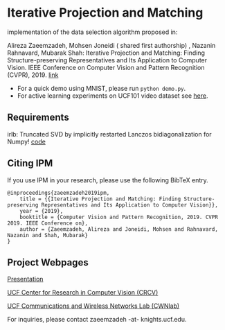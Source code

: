 # Iterative Projection and Matching
implementation of the data selection algorithm proposed in: 

Alireza Zaeemzadeh, Mohsen Joneidi ( shared first authorship) , Nazanin Rahnavard, Mubarak Shah: Iterative Projection and Matching: Finding Structure-preserving Representatives and Its Application to Computer Vision. IEEE Conference on Computer Vision and Pattern Recognition (CVPR), 2019.
[link](http://openaccess.thecvf.com/content_CVPR_2019/papers/Zaeemzadeh_Iterative_Projection_and_Matching_Finding_Structure-Preserving_Representatives_and_Its_Application_CVPR_2019_paper.pdf)

- For a quick demo using MNIST, please run `python demo.py`.
- For active learning experiments on UCF101 video dataset see [here](https://github.com/zaeemzadeh/Active-Learning-UCF101-IPM).
## Requirements
irlb: Truncated SVD by implicitly restarted Lanczos bidiagonalization for Numpy! [code](https://github.com/bwlewis/irlbpy)


## Citing IPM
If you use IPM in your research, please use the following BibTeX entry.
```
@inproceedings{zaeemzadeh2019ipm,
    title = {{Iterative Projection and Matching: Finding Structure-preserving Representatives and Its Application to Computer Vision}},
    year = {2019},
    booktitle = {Computer Vision and Pattern Recognition, 2019. CVPR 2019. IEEE Conference on},
    author = {Zaeemzadeh, Alireza and Joneidi, Mohsen and Rahnavard, Nazanin and Shah, Mubarak}
}
```

## Project Webpages
[Presentation ](https://youtu.be/OFe5z5fMUGc)

[UCF Center for Research in Computer Vision (CRCV)](https://www.crcv.ucf.edu/home/projects/iterative-projection-and-matching/)

[UCF Communications and Wireless Networks Lab (CWNlab)](http://cwnlab.eecs.ucf.edu/ipm/)

For inquiries, please contact zaeemzadeh -at- knights.ucf.edu.


